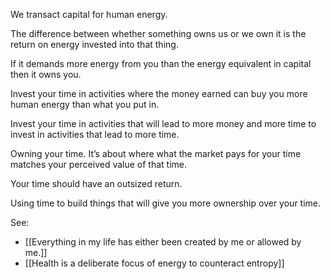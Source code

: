 We transact capital for human energy.

The difference between whether something owns us or we own it is the return on energy invested into that thing.

If it demands more energy from you than the energy equivalent in capital then it owns you.

Invest your time in activities where the money earned can buy you more human energy than what you put in.

Invest your time in activities that will lead to more money and more time to invest in activities that lead to more time.

Owning your time. It’s about where what the market pays for your time matches your perceived value of that time.

Your time should have an outsized return.

Using time to build things that will give you more ownership over your time.

See: 

- [[Everything in my life has either been created by me or allowed by me.]]
- [[Health is a deliberate focus of energy to counteract entropy]]